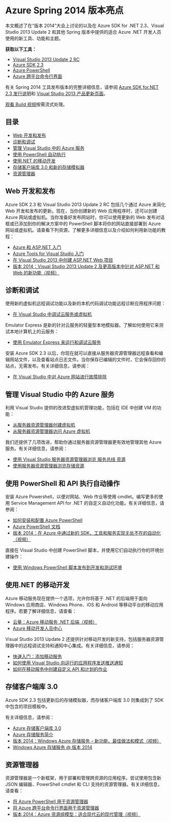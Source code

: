 <properties pageTitle="Azure Spring 2014 版本亮点 - .NET 开发人员中心" metaKeywords="azure .net sdk 2.3" description="了解提供给 Azure .NET 开发人员的新工具和功能。" documentationCenter=".NET" title="Azure Spring 2014 版本亮点" authors="mollybos" solutions="" manager="carolz" editor="mollybos" />
<tags ms.service=""
    ms.date=""
    wacn.date=""
    />

# Azure Spring 2014 版本亮点

本文概述了在“版本 2014”大会上讨论的以及在 Azure SDK for .NET 2.3、Visual Studio 2013 Update 2 和其他 Spring 版本中提供的适合 Azure .NET 开发人员使用的新工具、功能和主题。

**获取以下工具：**

-   [Visual Studio 2013 Update 2 RC][Visual Studio 2013 Update 2 RC]
-   [Azure SDK 2.3][Azure SDK 2.3]
-   [Azure PowerShell][Azure PowerShell]
-   [Azure 跨平台命令行界面][Azure 跨平台命令行界面]

有关 Spring 2014 工具发布版本的完整详细信息，请参阅 [Azure SDK for.NET 2.3 发行说明][Azure SDK for.NET 2.3 发行说明]和 [Visual Studio 2013 产品更新页面][Visual Studio 2013 产品更新页面]。

[观看 Build 视频][观看 Build 视频]按需流式处理。

## 目录

-   [Web 开发和发布][Web 开发和发布]
-   [诊断和调试][诊断和调试]
-   [管理 Visual Studio 中的 Azure 服务][管理 Visual Studio 中的 Azure 服务]
-   [使用 PowerShell 自动执行][使用 PowerShell 自动执行]
-   [使用.NET 的移动开发][使用.NET 的移动开发]
-   [存储客户端库 3.0 和新的存储模拟器][存储客户端库 3.0 和新的存储模拟器]
-   [资源管理器][资源管理器]

## <span id="webdeploy"></span></a>Web 开发和发布

Azure SDK 2.3 和 Visual Studio 2013 Update 2 RC 包括几个通过 Azure 来简化 Web 开发和发布的更新。现在，当你创建新的 Web 应用程序时，还可以创建 Azure 网站或虚拟机。当你准备好发布网站时，你可以使用更新的 Web 发布对话框或已添加到你的解决方案中的 PowerShell 脚本将你的网站直接部署到 Azure 网站或虚拟机。请查看下列资源，了解更多详细信息以及介绍如何利用新功能的教程：

-   [Azure 和 ASP.NET 入门][Azure 和 ASP.NET 入门]
-   [Azure Tools for Visual Studio 入门][Azure Tools for Visual Studio 入门]
-   [在 Visual Studio 2013 中创建 ASP.NET Web 项目][在 Visual Studio 2013 中创建 ASP.NET Web 项目]
-   [版本 2014：Visual Studio 2013 Update 2 及更高版本中针对 ASP.NET 和 Web 的新功能（视频）][版本 2014：Visual Studio 2013 Update 2 及更高版本中针对 ASP.NET 和 Web 的新功能（视频）]

## <span id="diagnostics"></span></a>诊断和调试

使用新的虚拟机远程调试功能以及新的本机代码调试功能远程诊断应用程序问题：

-   [在 Visual Studio 中调试云服务或虚拟机][在 Visual Studio 中调试云服务或虚拟机]

Emulator Express 是新的针对云服务的轻量型本地模拟器。了解如何使用它来测试本地计算机上的云服务：

-   [使用 Emulator Express 来运行和调试云服务][使用 Emulator Express 来运行和调试云服务]

安装 Azure SDK 2.3 以后，你现在就可以直接从服务器资源管理器远程查看和编辑网站文件，以及查看站点日志文件。当你保存已编辑的文件时，它会保存回你的站点，无需发布。有关详细信息，请参阅：

-   [在 Visual Studio 中对 Azure 网站进行故障排除][在 Visual Studio 中对 Azure 网站进行故障排除]

## <span id="service-management"></span></a>管理 Visual Studio 中的 Azure 服务

利用 Visual Studio 提供的改进型虚拟机管理功能，包括在 IDE 中创建 VM 的功能：

-   [从服务器资源管理器创建虚拟机][从服务器资源管理器创建虚拟机]
-   [从服务器资源管理器访问 Azure 虚拟机][从服务器资源管理器访问 Azure 虚拟机]

我们还提供了几项改进，帮助你通过服务器资源管理器更有效地管理其他 Azure 服务。有关详细信息，请参阅：

-   [使用 Visual Studio 服务器资源管理器浏览 服务总线 资源][使用 Visual Studio 服务器资源管理器浏览 服务总线 资源]
-   [使用服务器资源管理器浏览存储资源][使用服务器资源管理器浏览存储资源]

## <span id="automation"></span></a>使用 PowerShell 和 API 执行自动操作

安装 Azure Powershell，以便对网站、Web 作业等使用 cmdlet。编写更多的使用 Service Management API for .NET 的自定义自动化功能。有关详细信息，请参阅：

-   [如何安装和配置 Azure PowerShell][如何安装和配置 Azure PowerShell]
-   [Azure PowerShell 文档][Azure PowerShell 文档]
-   [版本 2014：在 Azure 中通过新的 SDK、工具和服务实现无处不在的自动化（视频）][版本 2014：在 Azure 中通过新的 SDK、工具和服务实现无处不在的自动化（视频）]

直接在 Visual Studio 中创建 PowerShell 脚本，并使用它们自动执行你的环境创建操作：

-   [使用 Windows PowerShell 脚本发布到开发和测试环境][使用 Windows PowerShell 脚本发布到开发和测试环境]

## <span id="mobile"></span></a>使用.NET 的移动开发

Azure 移动服务现在提供一个选项，允许你将基于 .NET 的后端用于面向 Windows 应用商店、Windows Phone、iOS 和 Android 等移动平台的移动应用程序。若要了解详细信息，请查看：

-   [云量：Azure 移动服务 .NET 后端（视频）][云量：Azure 移动服务 .NET 后端（视频）]
-   [Azure 移动开发人员中心][Azure 移动开发人员中心]

Visual Studio 2013 Update 2 还提供针对移动开发的新支持，包括服务器资源管理器中的远程调试支持和通知中心集成。有关详细信息，请参阅：

-   [快速入门：添加移动服务][快速入门：添加移动服务]
-   [如何使用 Visual Studio 向运行的应用程序发送推送通知][如何使用 Visual Studio 向运行的应用程序发送推送通知]
-   [如何在移动服务中创建自定义 API 和计划的作业][如何在移动服务中创建自定义 API 和计划的作业]

## <span id="storage"></span></a>存储客户端库 3.0

Azure SDK 2.3 包括更新后的存储模拟器，而存储客户端库 3.0 则集成到了 SDK 中包含的项目模板中。

有关详细信息，请参阅：

-   [Azure 存储客户端库 3.0][Azure 存储客户端库 3.0]
-   [Azure 存储服务简介][Azure 存储服务简介]
-   [版本 2014：Windows Azure 存储服务 – 新功能、最佳做法和模式（视频）][版本 2014：Windows Azure 存储服务 – 新功能、最佳做法和模式（视频）]
-   [Windows Azure 存储服务 @ 版本 2014][Windows Azure 存储服务 @ 版本 2014]

## <span id="arm"></span></a>资源管理器

资源管理器是一个新框架，用于部署和管理跨资源的应用程序。尝试使用包含新 JSON 编辑器、PowerShell cmdlet 和 CLI 支持的资源管理器。有关详细信息，请查看：

-   [将 Azure PowerShell 用于资源管理器][将 Azure PowerShell 用于资源管理器]
-   [将 Azure 跨平台命令行界面用于资源管理器][将 Azure 跨平台命令行界面用于资源管理器]
-   [版本 2014：Azure 资源组模型：适合现代云的现代管理（视频）][版本 2014：Azure 资源组模型：适合现代云的现代管理（视频）]

  [Visual Studio 2013 Update 2 RC]: http://aka.ms/vs2013update2rc
  [Azure SDK 2.3]: http://www.windowsazure.cn/zh-cn/downloads/
  [Azure PowerShell]: http://go.microsoft.com/?linkid=9811175
  [Azure 跨平台命令行界面]: http://go.microsoft.com/?linkid=9828653
  [Azure SDK for.NET 2.3 发行说明]: http://go.microsoft.com/fwlink/p/?LinkId=393548
  [Visual Studio 2013 产品更新页面]: http://go.microsoft.com/fwlink/?LinkId=272487
  [观看 Build 视频]: http://go.microsoft.com/fwlink/?LinkId=394377&clcid=0x409
  [Web 开发和发布]: #webdeploy
  [诊断和调试]: #diagnostics
  [管理 Visual Studio 中的 Azure 服务]: #service-management
  [使用 PowerShell 自动执行]: #automation
  [使用.NET 的移动开发]: #mobile
  [存储客户端库 3.0 和新的存储模拟器]: #storage
  [资源管理器]: #arm
  [Azure 和 ASP.NET 入门]: /zh-cn/documentation/articles/web-sites-dotnet-get-started/
  [Azure Tools for Visual Studio 入门]: http://msdn.microsoft.com/zh-cn/library/azure/ff687127.aspx
  [在 Visual Studio 2013 中创建 ASP.NET Web 项目]: http://asp.net/visual-studio/overview/2013/creating-web-projects-in-visual-studio
  [版本 2014：Visual Studio 2013 Update 2 及更高版本中针对 ASP.NET 和 Web 的新功能（视频）]: http://channel9.msdn.com/Events/Build/2014/3-602
  [在 Visual Studio 中调试云服务或虚拟机]: http://msdn.microsoft.com/zh-cn/library/azure/ff683670.aspx
  [使用 Emulator Express 来运行和调试云服务]: http://msdn.microsoft.com/zh-cn/library/windowsazure/dn339018.aspx
  [在 Visual Studio 中对 Azure 网站进行故障排除]: http://www.windowsazure.cn/zh-cn/documentation/articles/web-sites-dotnet-troubleshoot-visual-studio
  [从服务器资源管理器创建虚拟机]: http://msdn.microsoft.com/zh-cn/library/windowsazure/dn569263.aspx
  [从服务器资源管理器访问 Azure 虚拟机]: http://msdn.microsoft.com/zh-cn/library/windowsazure/jj131259.aspx
  [使用 Visual Studio 服务器资源管理器浏览 服务总线 资源]: http://msdn.microsoft.com/zh-cn/library/windowsazure/jj149828.aspx
  [使用服务器资源管理器浏览存储资源]: http://msdn.microsoft.com/zh-cn/library/windowsazure/ff683677.aspx
  [如何安装和配置 Azure PowerShell]: http://www.windowsazure.cn/zh-cn/documentation/articles/install-configure-powershell/
  [Azure PowerShell 文档]: http://msdn.microsoft.com/zh-cn/library/windowsazure/jj156055.aspx
  [版本 2014：在 Azure 中通过新的 SDK、工具和服务实现无处不在的自动化（视频）]: http://channel9.msdn.com/Events/Build/2014/3-621
  [使用 Windows PowerShell 脚本发布到开发和测试环境]: http://msdn.microsoft.com/zh-cn/library/windowsazure/dn642480.aspx
  [云量：Azure 移动服务 .NET 后端（视频）]: http://channel9.msdn.com/Shows/Cloud+Cover/Episode-137-The-Azure-Mobile-Services-NET-Backend-with-Yavor-Georgiev
  [Azure 移动开发人员中心]: /develop/mobile/
  [快速入门：添加移动服务]: http://msdn.microsoft.com/zh-cn/library/windows/apps/xaml/dn629482.aspx
  [如何使用 Visual Studio 向运行的应用程序发送推送通知]: http://msdn.microsoft.com/zh-cn/library/windows/apps/xaml/dn614131.aspx
  [如何在移动服务中创建自定义 API 和计划的作业]: http://msdn.microsoft.com/zh-cn/library/windows/apps/xaml/dn614130.aspx
  [Azure 存储客户端库 3.0]: http://go.microsoft.com/fwlink/?LinkId=394927
  [Azure 存储服务简介]: /zh-cn/documentation/articles/storage-introduction/
  [版本 2014：Windows Azure 存储服务 – 新功能、最佳做法和模式（视频）]: http://channel9.msdn.com/Events/Build/2014/3-628
  [Windows Azure 存储服务 @ 版本 2014]: http://blogs.msdn.com/b/windowsazurestorage/archive/2014/04/08/microsoft-azure-storage-build-2014.aspx
  [将 Azure PowerShell 用于资源管理器]: http://go.microsoft.com/fwlink/?LinkID=394767
  [将 Azure 跨平台命令行界面用于资源管理器]: /zh-cn/documentation/articles/xplat-cli-azure-resource-manager/
  [版本 2014：Azure 资源组模型：适合现代云的现代管理（视频）]: http://channel9.msdn.com/Events/Build/2014/2-607
